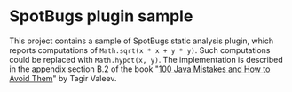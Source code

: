 # SpotBugs plugin sample

This project contains a sample of SpotBugs static analysis plugin,
which reports computations of `Math.sqrt(x * x + y * y)`. Such computations
could be replaced with `Math.hypot(x, y)`. The implementation is described
in the appendix section B.2 of the book 
"[100 Java Mistakes and How to Avoid Them](https://www.manning.com/books/100-java-mistakes-and-how-to-avoid-them)" by
Tagir Valeev.

